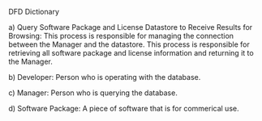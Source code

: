 DFD Dictionary


a) Query Software Package and License Datastore to Receive Results for Browsing: 
This process is responsible for managing the connection between the Manager and the datastore. This process is responsible for retrieving all software package and license information and returning it to the Manager.

b) Developer: 
Person who is operating with the database.

c) Manager:
Person who is querying the database.

d) Software Package:
A piece of software that is for commerical use.
